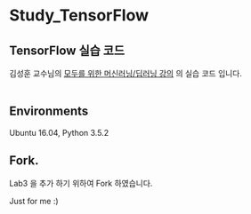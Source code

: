 # Study_TensorFlow

## TensorFlow 실습 코드

 김성훈 교수님의 [모두를 위한 머신러닝/딥러닝 강의](http://hunkim.github.io/ml) 의 실습 코드 입니다.<br>
<br>

## Environments

Ubuntu 16.04, Python 3.5.2

## Fork.

Lab3 을 추가 하기 위하여 Fork 하였습니다.

Just for me :)